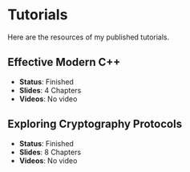 # Tutorials

Here are the resources of my published tutorials.

## Effective Modern C++
* **Status**: Finished
* **Slides**: 4 Chapters
* **Videos**: No video

## Exploring Cryptography Protocols
* **Status**: Finished
* **Slides**: 8 Chapters
* **Videos**: No video
